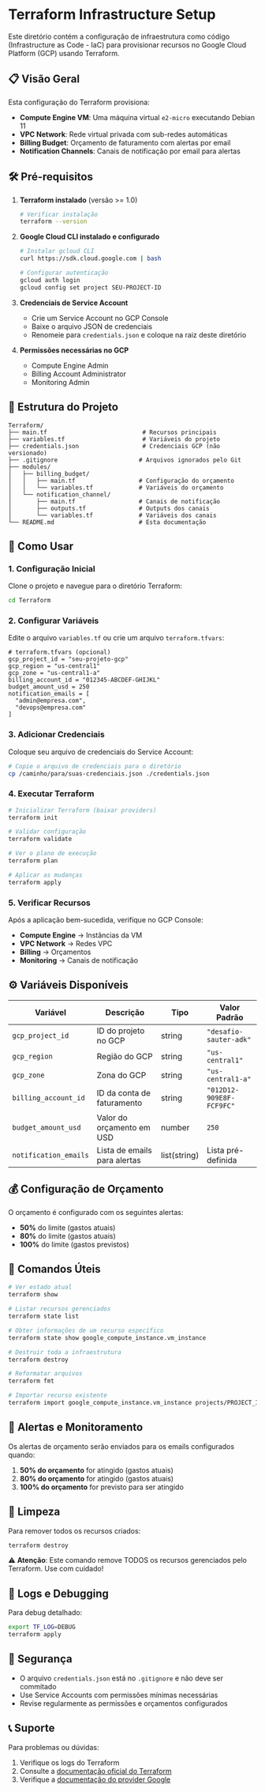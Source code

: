 # Terraform Infrastructure Setup

Este diretório contém a configuração de infraestrutura como código (Infrastructure as Code - IaC) para provisionar recursos no Google Cloud Platform (GCP) usando Terraform.

## 📋 Visão Geral

Esta configuração do Terraform provisiona:
- **Compute Engine VM**: Uma máquina virtual `e2-micro` executando Debian 11
- **VPC Network**: Rede virtual privada com sub-redes automáticas
- **Billing Budget**: Orçamento de faturamento com alertas por email
- **Notification Channels**: Canais de notificação por email para alertas

## 🛠 Pré-requisitos

1. **Terraform instalado** (versão >= 1.0)
   ```bash
   # Verificar instalação
   terraform --version
   ```

2. **Google Cloud CLI instalado e configurado**
   ```bash
   # Instalar gcloud CLI
   curl https://sdk.cloud.google.com | bash
   
   # Configurar autenticação
   gcloud auth login
   gcloud config set project SEU-PROJECT-ID
   ```

3. **Credenciais de Service Account**
   - Crie um Service Account no GCP Console
   - Baixe o arquivo JSON de credenciais
   - Renomeie para `credentials.json` e coloque na raiz deste diretório

4. **Permissões necessárias no GCP**
   - Compute Engine Admin
   - Billing Account Administrator
   - Monitoring Admin

## 📁 Estrutura do Projeto

```
Terraform/
├── main.tf                           # Recursos principais
├── variables.tf                      # Variáveis do projeto
├── credentials.json                  # Credenciais GCP (não versionado)
├── .gitignore                       # Arquivos ignorados pelo Git
├── modules/
│   ├── billing_budget/
│   │   ├── main.tf                  # Configuração do orçamento
│   │   └── variables.tf             # Variáveis do orçamento
│   └── notification_channel/
│       ├── main.tf                  # Canais de notificação
│       ├── outputs.tf               # Outputs dos canais
│       └── variables.tf             # Variáveis dos canais
└── README.md                        # Esta documentação
```

## 🚀 Como Usar

### 1. Configuração Inicial

Clone o projeto e navegue para o diretório Terraform:
```bash
cd Terraform
```

### 2. Configurar Variáveis

Edite o arquivo `variables.tf` ou crie um arquivo `terraform.tfvars`:

```hcl
# terraform.tfvars (opcional)
gcp_project_id = "seu-projeto-gcp"
gcp_region = "us-central1"
gcp_zone = "us-central1-a"
billing_account_id = "012345-ABCDEF-GHIJKL"
budget_amount_usd = 250
notification_emails = [
  "admin@empresa.com",
  "devops@empresa.com"
]
```

### 3. Adicionar Credenciais

Coloque seu arquivo de credenciais do Service Account:
```bash
# Copie o arquivo de credenciais para o diretório
cp /caminho/para/suas-credenciais.json ./credentials.json
```

### 4. Executar Terraform

```bash
# Inicializar Terraform (baixar providers)
terraform init

# Validar configuração
terraform validate

# Ver o plano de execução
terraform plan

# Aplicar as mudanças
terraform apply
```

### 5. Verificar Recursos

Após a aplicação bem-sucedida, verifique no GCP Console:
- **Compute Engine** → Instâncias da VM
- **VPC Network** → Redes VPC
- **Billing** → Orçamentos
- **Monitoring** → Canais de notificação

## ⚙️ Variáveis Disponíveis

| Variável | Descrição | Tipo | Valor Padrão |
|----------|-----------|------|--------------|
| `gcp_project_id` | ID do projeto no GCP | string | `"desafio-sauter-adk"` |
| `gcp_region` | Região do GCP | string | `"us-central1"` |
| `gcp_zone` | Zona do GCP | string | `"us-central1-a"` |
| `billing_account_id` | ID da conta de faturamento | string | `"012D12-909E8F-FCF9FC"` |
| `budget_amount_usd` | Valor do orçamento em USD | number | `250` |
| `notification_emails` | Lista de emails para alertas | list(string) | Lista pré-definida |

## 💰 Configuração de Orçamento

O orçamento é configurado com os seguintes alertas:
- **50%** do limite (gastos atuais)
- **80%** do limite (gastos atuais)
- **100%** do limite (gastos previstos)

## 🔧 Comandos Úteis

```bash
# Ver estado atual
terraform show

# Listar recursos gerenciados
terraform state list

# Obter informações de um recurso específico
terraform state show google_compute_instance.vm_instance

# Destruir toda a infraestrutura
terraform destroy

# Reformatar arquivos
terraform fmt

# Importar recurso existente
terraform import google_compute_instance.vm_instance projects/PROJECT_ID/zones/ZONE/instances/INSTANCE_NAME
```

## 🚨 Alertas e Monitoramento

Os alertas de orçamento serão enviados para os emails configurados quando:
1. **50% do orçamento** for atingido (gastos atuais)
2. **80% do orçamento** for atingido (gastos atuais)  
3. **100% do orçamento** for previsto para ser atingido

## 🧹 Limpeza

Para remover todos os recursos criados:
```bash
terraform destroy
```

⚠️ **Atenção**: Este comando remove TODOS os recursos gerenciados pelo Terraform. Use com cuidado!

## 📝 Logs e Debugging

Para debug detalhado:
```bash
export TF_LOG=DEBUG
terraform apply
```

## 🔐 Segurança

- O arquivo `credentials.json` está no `.gitignore` e não deve ser commitado
- Use Service Accounts com permissões mínimas necessárias
- Revise regularmente as permissões e orçamentos configurados

## 📞 Suporte

Para problemas ou dúvidas:
1. Verifique os logs do Terraform
2. Consulte a [documentação oficial do Terraform](https://www.terraform.io/docs)
3. Verifique a [documentação do provider Google](https://registry.terraform.io/providers/hashicorp/google/latest/docs)